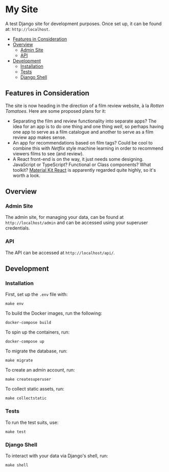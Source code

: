 # My Site
A test Django site for development purposes. Once set up, it can be found at:
`http://localhost`.

- [Features in Consideration](#features-in-consideration)
- [Overview](#overview)
  - [Admin Site](#admin-site)
  - [API](#api)
- [Development](#development)
  - [Installation](#installation)
  - [Tests](#tests)
  - [Django Shell](#django-shell)


## Features in Consideration
The site is now heading in the direction of a film review website, à la _Rotten
Tomatoes_. Here are some proposed plans for it:

- Separating the film and review functionality into separate apps? The idea for
  an app is to do one thing and one thing _well_, so perhaps having one app 
  to serve as a film catalogue and another to serve as a film review app makes
  sense.
- An app for recommendations based on film tags? Could be cool to combine this
  with _Netflix_ style machine learning in order to recommend viewers films to
  see (and review).
- A React front-end is on the way, it just needs some designing. JavaScript or
  TypeScript? Functional or Class components? What toolkit? [Material Kit React](
    https://demos.creative-tim.com/material-kit-react/?_ga=2.65695594.538724389.1612323036-1959417379.1612323036#/
  ) is apparently regarded quite highly, so it's worth a look.


## Overview

### Admin Site
The admin site, for managing your data, can be found at `http://localhost/admin` 
and can be accessed using your superuser credentials.

### API
The API can be accessed at `http://localhost/api/`.


## Development

### Installation
First, set up the `.env` file with:
```
make env
```

To build the Docker images, run the following:
```
docker-compose build
```

To spin up the containers, run:
```
docker-compose up
```

To migrate the database, run:
```
make migrate
```

To create an admin account, run:
```
make createsuperuser
```

To collect static assets, run:
```
make collectstatic
```

### Tests
To run the test suits, use:
```
make test
```

### Django Shell
To interact with your data via Django's shell, run:
```
make shell
```
